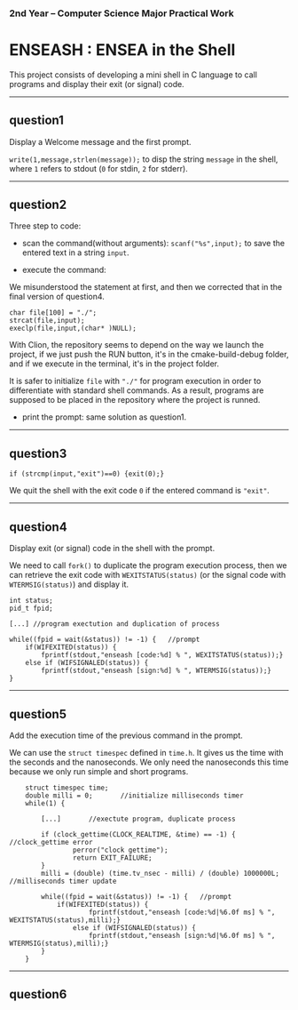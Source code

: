 ### 2nd Year – Computer Science Major Practical Work
# ENSEASH : ENSEA in the Shell

This project consists of developing a mini shell in C language to call programs and display their exit (or signal) code.

***
## question1

Display a Welcome message and the first prompt.

`write(1,message,strlen(message));` to disp the string `message` in the shell, where `1` refers to stdout (`0` for stdin, `2` for stderr).

***
## question2

Three step to code:

- scan the command(without arguments): `scanf("%s",input);` to save the entered text in a string `input`.

- execute the command: 

We misunderstood the statement at first, and then we corrected that in the final version of question4.

    char file[100] = "./";
    strcat(file,input);
    execlp(file,input,(char* )NULL);

With Clion, the repository seems to depend on the way we launch the project, if we just push the RUN button, it's in the cmake-build-debug folder,
and if we execute in the terminal, it's in the project folder.

It is safer to initialize `file` with `"./"` for program execution in order to differentiate with standard shell commands.
As a result, programs are supposed to be placed in the repository where the project is runned.

- print the prompt: same solution as question1.

***
## question3

    if (strcmp(input,"exit")==0) {exit(0);}

We quit the shell with the exit code `0` if the entered command is `"exit"`.

***
## question4

Display exit (or signal) code in the shell with the prompt.

We need to call `fork()` to duplicate the program execution process, then we can retrieve
the exit code with `WEXITSTATUS(status)` (or the signal code with `WTERMSIG(status)`) and display it.

    int status;
    pid_t fpid;

    [...] //program exectution and duplication of process

    while((fpid = wait(&status)) != -1) {	//prompt
        if(WIFEXITED(status)) {
            fprintf(stdout,"enseash [code:%d] % ", WEXITSTATUS(status));}
        else if (WIFSIGNALED(status)) {
            fprintf(stdout,"enseash [sign:%d] % ", WTERMSIG(status));}
    }

***
## question5

Add the execution time of the previous command in the prompt. 

We can use the `struct timespec` defined in `time.h`. It gives us the time with the seconds and the nanoseconds. We only need the nanoseconds this time because we only run simple and short programs.

        struct timespec time;
        double milli = 0;       //initialize milliseconds timer
        while(1) {
        
        	[...]		//exectute program, duplicate process
        
        	if (clock_gettime(CLOCK_REALTIME, &time) == -1) { //clock_gettime error
            		perror("clock gettime");
            		return EXIT_FAILURE;
        	}
        	milli = (double) (time.tv_nsec - milli) / (double) 1000000L; //milliseconds timer update
        	
        	while((fpid = wait(&status)) != -1) {	//prompt
        		if(WIFEXITED(status)) {
            			fprintf(stdout,"enseash [code:%d|%6.0f ms] % ", WEXITSTATUS(status),milli);}
        			else if (WIFSIGNALED(status)) {
            			fprintf(stdout,"enseash [sign:%d|%6.0f ms] % ", WTERMSIG(status),milli);}
    		}
        }


***
## question6
